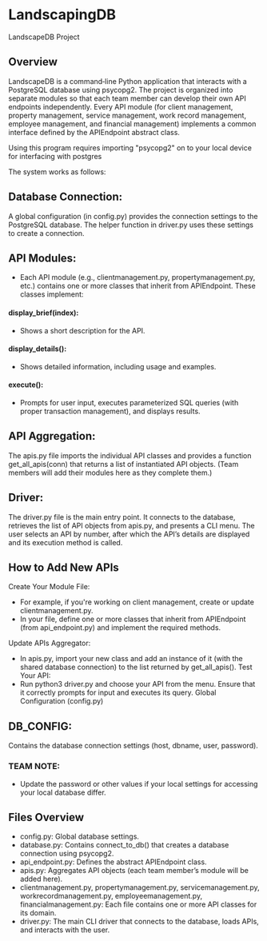 # LandscapingDB
LandscapeDB Project

## Overview
LandscapeDB is a command‑line Python application that interacts with a PostgreSQL database using psycopg2. The project is organized into separate modules so that each team member can develop their own API endpoints independently. Every API module (for client management, property management, service management, work record management, employee management, and financial management) implements a common interface defined by the APIEndpoint abstract class.

Using this program requires importing "psycopg2" on to your local device for interfacing with postgres

The system works as follows:

## Database Connection: 
A global configuration (in config.py) provides the connection settings to the PostgreSQL database. The helper function in driver.py uses these settings to create a connection.

## API Modules: 
- Each API module (e.g., clientmanagement.py, propertymanagement.py, etc.) contains one or more classes that inherit from APIEndpoint. These classes implement:
#### display_brief(index): 
- Shows a short description for the API.
#### display_details(): 
- Shows detailed information, including usage and examples.
#### execute(): 
- Prompts for user input, executes parameterized SQL queries (with proper transaction management), and displays results.

## API Aggregation: 
The apis.py file imports the individual API classes and provides a function get_all_apis(conn) that returns a list of instantiated API objects. (Team members will add their modules here as they complete them.)

## Driver: 
The driver.py file is the main entry point. It connects to the database, retrieves the list of API objects from apis.py, and presents a CLI menu. The user selects an API by number, after which the API’s details are displayed and its execution method is called.

## How to Add New APIs
Create Your Module File:
- For example, if you're working on client management, create or update clientmanagement.py.
- In your file, define one or more classes that inherit from APIEndpoint (from api_endpoint.py) and implement the required methods.

Update APIs Aggregator:
- In apis.py, import your new class and add an instance of it (with the shared database connection) to the list returned by get_all_apis().
Test Your API:
- Run python3 driver.py and choose your API from the menu. Ensure that it correctly prompts for input and executes its query.
Global Configuration (config.py)

## DB_CONFIG:
Contains the database connection settings (host, dbname, user, password).
### **TEAM NOTE:** 
- Update the password or other values if your local settings for accessing your local database differ.

## Files Overview
- config.py: Global database settings.
- database.py: Contains connect_to_db() that creates a database connection using psycopg2.
- api_endpoint.py: Defines the abstract APIEndpoint class.
- apis.py: Aggregates API objects (each team member’s module will be added here).
- clientmanagement.py, propertymanagement.py, servicemanagement.py, workrecordmanagement.py, employeemanagement.py, financialmanagement.py:
Each file contains one or more API classes for its domain.
- driver.py: The main CLI driver that connects to the database, loads APIs, and interacts with the user.
